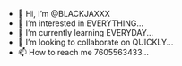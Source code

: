 - 👋 Hi, I’m @BLACKJAXXX
- 👀 I’m interested in EVERYTHING...
- 🌱 I’m currently learning EVERYDAY...
- 💞️ I’m looking to collaborate on QUICKLY...
- 📫 How to reach me 7605563433...

<!---
BLACKJAXXX/BLACKJAXXX is a ✨ special ✨ repository because its `README.md` (this file) appears on your GitHub profile.
You can click the Preview link to take a look at your changes.
--->
